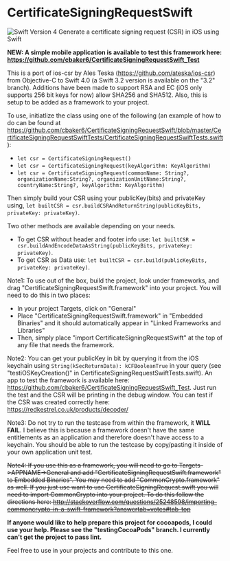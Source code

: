 # CertificateSigningRequestSwift
![Swift Version 4](https://img.shields.io/badge/Swift-v4-yellow.svg)
Generate a certificate signing request (CSR) in iOS using Swift

**NEW: A simple mobile application is available to test this framework here: https://github.com/cbaker6/CertificateSigningRequestSwift_Test**

This is a port of ios-csr by Ales Teska (https://github.com/ateska/ios-csr) from Objective-C to Swift 4.0 (a Swift 3.2 version is available on the "3.2" branch).
Additions have been made to support RSA and EC (iOS only supports 256 bit keys for now) allow SHA256 and SHA512. Also, this is setup to be added as a framework to your project.

To use, initiatlize the class using one of the following (an example of how to do can be found at https://github.com/cbaker6/CertificateSigningRequestSwift/blob/master/CertificateSigningRequestSwiftTests/CertificateSigningRequestSwiftTests.swift): 
- `let csr = CertificateSigningRequest()`
- `let csr = CertificateSigningRequest(keyAlgorithm: KeyAlgorithm)`
- `let csr = CertificateSigningRequest(commonName: String?, organizationName:String?, organizationUnitName:String?, countryName:String?, keyAlgorithm: KeyAlgorithm)`

Then simply build your CSR using your publicKey(bits) and privateKey using, `let builtCSR = csr.buildCSRAndReturnString(publicKeyBits, privateKey: privateKey)`.

Two other methods are available depending on your needs.

- To get CSR without header and footer info use: `let builtCSR = csr.buildAndEncodeDataAsString(publicKeyBits, privateKey: privateKey)`.
- To get CSR as Data use: `let builtCSR = csr.build(publicKeyBits, privateKey: privateKey)`.

Note1: To use out of the box, build the project, look under frameworks, and drag "CertificateSigningRequestSwift.framework" into your project. You will need to do this in two places:

- In your project Targets, click on "General"
- Place "CertificateSigningRequestSwift.framework" in "Embedded Binaries" and it should automatically appear in "Linked Frameworks and Libraries"
- Then, simply place "import CertificateSigningRequestSwift" at the top of any file that needs the framework.

Note2: You can get your publicKey in bit by querying it from the iOS keychain using `String(kSecReturnData): kCFBooleanTrue` in your query (see "testiOSKeyCreation()" in CertificateSigningRequestSwiftTests.swift).  An app to test the framework is available here: https://github.com/cbaker6/CertificateSigningRequestSwift_Test. Just run the test and the CSR will be printing in the debug window. You can test if the CSR was created correctly here: https://redkestrel.co.uk/products/decoder/

Note3: Do not try to run the testcase from within the framework, it **WILL FAIL**. I believe this is because a framework doesn't have the same entitlements as an application and therefore doesn't have access to a keychain. You should be able to run the testcase by copy/pasting it inside of your own application unit test.

~~Note4: If you use this as a framework, you will need to go to Targets->APPNAME->General and add "CertificateSigningRequestSwift.framework" to Embedded Binaries". You may need to add "CommonCrypto.framework" as well. If you just use want to use CertificateSigningRequest.swift you will need to import CommonCrypto into your project. To do this follow the directions here: http://stackoverflow.com/questions/25248598/importing-commoncrypto-in-a-swift-framework?answertab=votes#tab-top~~

**If anyone would like to help prepare this project for cocoapods, I could use your help. Please see the "testingCocoaPods" branch. I currently can't get the project to pass lint.**

Feel free to use in your projects and contribute to this one.
